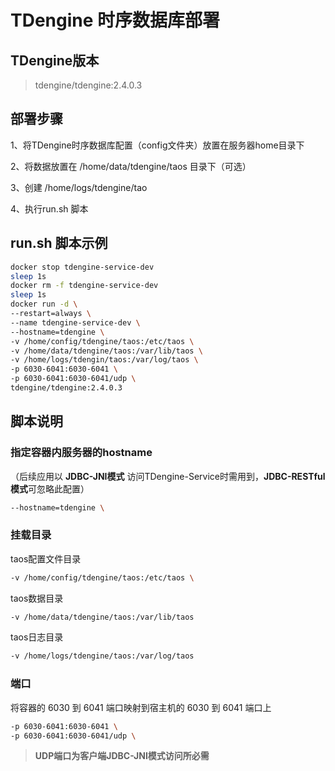 # TDengine 时序数据库部署

## TDengine版本

> tdengine/tdengine:2.4.0.3

## 部署步骤

1、将TDengine时序数据库配置（config文件夹）放置在服务器home目录下

2、将数据放置在 /home/data/tdengine/taos 目录下（可选）

3、创建 /home/logs/tdengine/tao

4、执行run.sh 脚本

## run.sh 脚本示例

```sh
docker stop tdengine-service-dev
sleep 1s
docker rm -f tdengine-service-dev
sleep 1s
docker run -d \
--restart=always \
--name tdengine-service-dev \
--hostname=tdengine \
-v /home/config/tdengine/taos:/etc/taos \
-v /home/data/tdengine/taos:/var/lib/taos \
-v /home/logs/tdengin/taos:/var/log/taos \
-p 6030-6041:6030-6041 \
-p 6030-6041:6030-6041/udp \
tdengine/tdengine:2.4.0.3
```
## 脚本说明

### 指定容器内服务器的hostname
（后续应用以  **JDBC-JNI模式**  访问TDengine-Service时需用到，**JDBC-RESTful模式**可忽略此配置）
```sh
--hostname=tdengine \
```
### 挂载目录

taos配置文件目录

```sh
-v /home/config/tdengine/taos:/etc/taos \
```

taos数据目录

```sh
-v /home/data/tdengine/taos:/var/lib/taos
```
taos日志目录

```sh
-v /home/logs/tdengine/taos:/var/log/taos
```
### 端口

将容器的 6030 到 6041 端口映射到宿主机的 6030 到 6041 端口上

```sh
-p 6030-6041:6030-6041 \
-p 6030-6041:6030-6041/udp \
```

> **UDP端口为客户端JDBC-JNI模式访问所必需**
